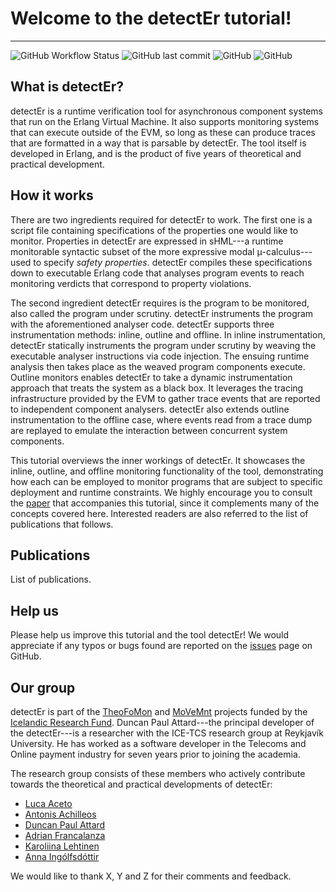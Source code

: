 # Welcome to the detectEr tutorial!
---

![GitHub Workflow Status](https://img.shields.io/github/workflow/status/duncanatt/detecter/Build?logo=GitHub&logoColor=white)
![GitHub last commit](https://img.shields.io/github/last-commit/duncanatt/detecter)
![GitHub](https://img.shields.io/badge/version-0.9-yellow)
![GitHub](https://img.shields.io/github/license/duncanatt/detecter)

<!-- ![GitHub issues](https://img.shields.io/github/issues/duncanatt/detecter) -->
<!-- ![GitHub closed issues](https://img.shields.io/github/issues-closed/duncanatt/detecter) -->

## What is detectEr?

detectEr is a runtime verification tool for asynchronous component systems that run on the Erlang Virtual Machine.
It also supports monitoring systems that can execute outside of the EVM, so long as these can produce traces that are formatted in a way that is parsable by detectEr.
The tool itself is developed in Erlang, and is the product of five years of theoretical and practical development.

## How it works

There are two ingredients required for detectEr to work.
The first one is a script file containing specifications of the properties one would like to monitor.
Properties in detectEr are expressed in sHML---a runtime monitorable syntactic subset of the more expressive modal μ-calculus---used to specify *safety properties*.
detectEr compiles these specifications down to executable Erlang code that analyses program events to reach monitoring verdicts that correspond to property violations.

The second ingredient detectEr requires is the program to be monitored, also called the program under scrutiny.
detectEr instruments the program with the aforementioned analyser code.
detectEr supports three instrumentation methods: inline, outline and offline.
In inline instrumentation, detectEr statically instruments the program under scrutiny by weaving the executable analyser instructions via code injection.
The ensuing runtime analysis then takes place as the weaved program components execute.
Outline monitors enables detectEr to take a dynamic instrumentation approach that treats the system as a black box.
It leverages the tracing infrastructure provided by the EVM to gather trace events that are reported to independent component analysers.
detectEr also extends outline instrumentation to the offline case, where events read from a trace dump are replayed to emulate the interaction between concurrent system components.

This tutorial overviews the inner workings of detectEr.
It showcases the inline, outline, and offline monitoring functionality of the tool, demonstrating how each can be employed to monitor programs that are subject to specific deployment and runtime constraints.
We highly encourage you to consult the [paper]() that accompanies this tutorial, since it complements many of the concepts covered here.
Interested readers are also referred to the list of publications that follows.

## Publications

List of publications.

## Help us

Please help us improve this tutorial and the tool detectEr!
We would appreciate if any typos or bugs found are reported on the [issues](https://github.com/duncanatt/detecter/issues) page on GitHub.

## Our group

detectEr is part of the [TheoFoMon](http://icetcs.ru.is/theofomon) and [MoVeMnt](https://sites.google.com/view/antonisachilleos/movemnt) projects funded by the [Icelandic Research Fund](https://en.rannis.is).
Duncan Paul Attard---the principal developer of the detectEr---is a researcher with the ICE-TCS research group at Reykjavík University.
He has worked as a software developer in the Telecoms and Online payment industry for seven years prior to joining the academia.

The research group consists of these members who actively contribute towards the theoretical and practical developments of detectEr:

* [Luca Aceto](http://www.ru.is/faculty/luca)
* [Antonis Achilleos](https://sites.google.com/view/antonisachilleos/home)
* [Duncan Paul Attard](http://duncanatt.github.io)
* [Adrian Francalanza](http://staff.um.edu.mt/afra1)
* [Karoliina Lehtinen](http://www.pageperso.lif.univ-mrs.fr/~karoliina.lehtinen)
* [Anna Ingólfsdóttir](http://www.ru.is/kennarar/annai)

We would like to thank X, Y and Z for their comments and feedback.


<!-- :material-heart:{ .heart } -->
<!-- {: .center } -->